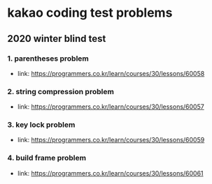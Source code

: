 # kakao coding test problems


## 2020 winter blind test
### 1. parentheses problem
- link: https://programmers.co.kr/learn/courses/30/lessons/60058

### 2. string compression problem
- link: https://programmers.co.kr/learn/courses/30/lessons/60057

### 3. key lock problem
- link: https://programmers.co.kr/learn/courses/30/lessons/60059

### 4. build frame problem
- link: https://programmers.co.kr/learn/courses/30/lessons/60061